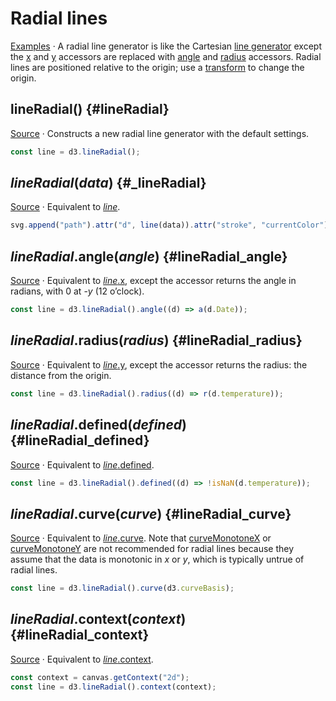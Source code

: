 # Radial lines

[Examples](https://observablehq.com/@d3/d3-lineradial) · A radial line generator is like the Cartesian [line generator](./line.md) except the [x](./line.md#line_x) and [y](./line.md#line_y) accessors are replaced with [angle](#lineRadial_angle) and [radius](#lineRadial_radius) accessors. Radial lines are positioned relative to the origin; use a [transform](http://www.w3.org/TR/SVG/coords.html#TransformAttribute) to change the origin.

## lineRadial() {#lineRadial}

[Source](https://github.com/d3/d3-shape/blob/main/src/lineRadial.js) · Constructs a new radial line generator with the default settings.

```js
const line = d3.lineRadial();
```

## *lineRadial*(*data*) {#_lineRadial}

[Source](https://github.com/d3/d3-shape/blob/main/src/lineRadial.js) · Equivalent to [*line*](./line.md#_line).

```js
svg.append("path").attr("d", line(data)).attr("stroke", "currentColor");
```

## *lineRadial*.angle(*angle*) {#lineRadial_angle}

[Source](https://github.com/d3/d3-shape/blob/main/src/lineRadial.js) · Equivalent to [*line*.x](./line.md#line_x), except the accessor returns the angle in radians, with 0 at -*y* (12 o’clock).

```js
const line = d3.lineRadial().angle((d) => a(d.Date));
```

## *lineRadial*.radius(*radius*) {#lineRadial_radius}

[Source](https://github.com/d3/d3-shape/blob/main/src/lineRadial.js) · Equivalent to [*line*.y](./line.md#line_y), except the accessor returns the radius: the distance from the origin.

```js
const line = d3.lineRadial().radius((d) => r(d.temperature));
```

## *lineRadial*.defined(*defined*) {#lineRadial_defined}

[Source](https://github.com/d3/d3-shape/blob/main/src/lineRadial.js) · Equivalent to [*line*.defined](./line.md#line_defined).

```js
const line = d3.lineRadial().defined((d) => !isNaN(d.temperature));
```

## *lineRadial*.curve(*curve*) {#lineRadial_curve}

[Source](https://github.com/d3/d3-shape/blob/main/src/lineRadial.js) · Equivalent to [*line*.curve](./line.md#line_curve). Note that [curveMonotoneX](#curveMonotoneX) or [curveMonotoneY](#curveMonotoneY) are not recommended for radial lines because they assume that the data is monotonic in *x* or *y*, which is typically untrue of radial lines.

```js
const line = d3.lineRadial().curve(d3.curveBasis);
```

## *lineRadial*.context(*context*) {#lineRadial_context}

[Source](https://github.com/d3/d3-shape/blob/main/src/lineRadial.js) · Equivalent to [*line*.context](./line.md#line_context).

```js
const context = canvas.getContext("2d");
const line = d3.lineRadial().context(context);
```
